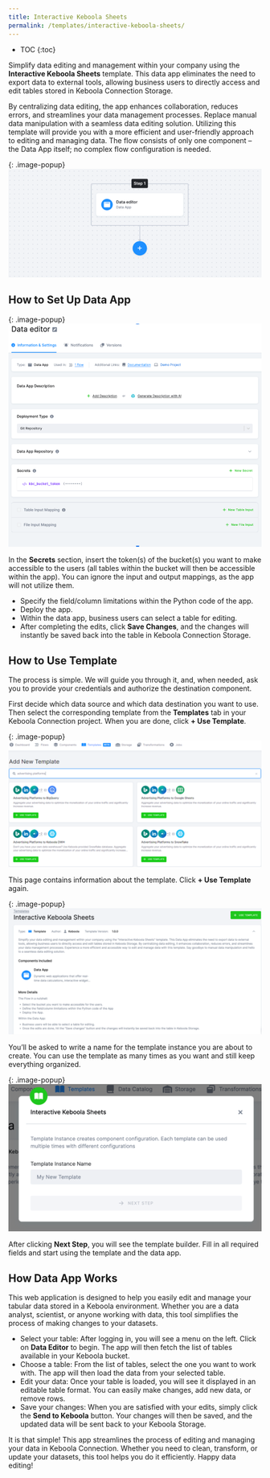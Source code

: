 ```yaml
---
title: Interactive Keboola Sheets
permalink: /templates/interactive-keboola-sheets/
---
```


* TOC
{:toc}

Simplify data editing and management within your company using the **Interactive Keboola Sheets** template. 
This data app eliminates the need to export data to external tools, allowing business users to directly access and edit tables stored in Keboola Connection Storage.

By centralizing data editing, the app enhances collaboration, reduces errors, and streamlines your data management processes. 
Replace manual data manipulation with a seamless data editing solution. Utilizing this template will provide you with a more efficient and user-friendly approach 
to editing and managing data. The flow consists of only one component – the Data App itself; no complex flow configuration is needed.

{: .image-popup}
![The Flow](/templates/interactive-keboola-sheets/flow.png)

## How to Set Up Data App

{: .image-popup}
![Data Editor](/templates/interactive-keboola-sheets/data-editor.png)

In the **Secrets** section, insert the token(s) of the bucket(s) you want to make accessible to the users 
(all tables within the bucket will then be accessible within the app). You can ignore the input and output mappings, as the app will not utilize them.

- Specify the field/column limitations within the Python code of the app.
- Deploy the app. 
- Within the data app, business users can select a table for editing.
- After completing the edits, click **Save Changes**, and the changes will instantly be saved back into the table in Keboola Connection Storage.

## How to Use Template
The process is simple. We will guide you through it, and, when needed, ask you to provide your credentials and authorize the destination component.

First decide which data source and which data destination you want to use. Then select the corresponding template from the **Templates** tab 
in your Keboola Connection project. When you are done, click **+ Use Template**.

{: .image-popup}
![Add New Template](/templates/interactive-keboola-sheets/add-new-template.png)

This page contains information about the template. Click **+ Use Template** again.

{: .image-popup}
![New Template](/templates/interactive-keboola-sheets/int-keb-sheets.png)

You’ll be asked to write a name for the template instance you are about to create. 
You can use the template as many times as you want and still keep everything organized.

{: .image-popup}
![Template Name](/templates/interactive-keboola-sheets/template-name.png)

After clicking **Next Step**, you will see the template builder. Fill in all required fields and start using the template and the data app.

## How Data App Works
This web application is designed to help you easily edit and manage your tabular data stored in a Keboola environment. 
Whether you are a data analyst, scientist, or anyone working with data, this tool simplifies the process of making changes to your datasets.

- Select your table: After logging in, you will see a menu on the left. Click on **Data Editor** to begin. The app will then fetch the list of tables available in your Keboola bucket.
- Choose a table: From the list of tables, select the one you want to work with. The app will then load the data from your selected table.
- Edit your data: Once your table is loaded, you will see it displayed in an editable table format. You can easily make changes, add new data, or remove rows.
- Save your changes: When you are satisfied with your edits, simply click the **Send to Keboola** button. Your changes will then be saved, and the updated data will be sent back to your Keboola Storage.

It is that simple! This app streamlines the process of editing and managing your data in Keboola Connection. Whether you need to clean, transform, or update your datasets, this tool helps you do it efficiently. Happy data editing!

